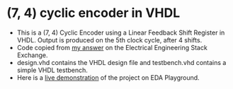 # (7, 4) cyclic encoder in VHDL
- This is a (7, 4) Cyclic Encoder using a Linear Feedback Shift Register in VHDL. Output is produced on the 5th clock cycle, after 4 shifts.
- Code copied from [my answer](https://electronics.stackexchange.com/a/536273/238188) on the Electrical Engineering Stack Exchange.
- design.vhd contains the VHDL design file and testbench.vhd contains a simple VHDL testbench.
- Here is a [live demonstration](https://edaplayground.com/x/s5EU) of the project on EDA Playground.
